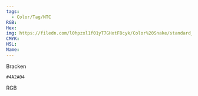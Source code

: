 ```yaml
---
tags:
  - Color/Tag/NTC
RGB:
Hex:
img: https://filedn.com/l0hpzxl1f01yT7GHxtF8cyk/Color%20Snake/standard_csv_to_svg//4A2A04.svg
CMYK:
HSL:
Name:
---
```

Bracken
```palette
#4A2A04
```
RGB
